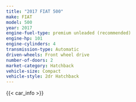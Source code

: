 ```yaml
---
title: "2017 FIAT 500"
make: FIAT
model: 500
year: 2017
engine-fuel-type: premium unleaded (recommended)
engine-hp: 101
engine-cylinders: 4
transmission-type: Automatic
driven-wheels: Front wheel drive
number-of-doors: 2
market-category: Hatchback
vehicle-size: Compact
vehicle-style: 2dr Hatchback
---
```


{{< car_info >}}
